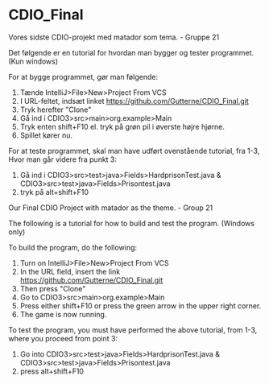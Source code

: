 # CDIO_Final
Vores sidste CDIO-projekt med matador som tema. - Gruppe 21

Det følgende er en tutorial for hvordan man bygger og tester programmet. (Kun windows)

For at bygge programmet, gør man følgende:
1. Tænde IntelliJ>File>New>Project From VCS
2. I URL-feltet, indsæt linket https://github.com/Gutterne/CDIO_Final.git
3. Tryk herefter "Clone"
4. Gå ind i CDIO3>src>main>org.example>Main
5. Tryk enten shift+F10 el. tryk på grøn pil i øverste højre hjørne.
6. Spillet kører nu.


For at teste programmet, skal man have udført ovenstående tutorial, fra 1-3, Hvor man går videre fra punkt 3:
1. Gå ind i CDIO3>src>test>java>Fields>HardprisonTest.java & CDIO3>src>test>java>Fields>Prisontest.java
2. tryk på alt+shift+F10 

Our Final CDIO Project with matador as the theme. - Group 21

The following is a tutorial for how to build and test the program. (Windows only)

To build the program, do the following:
1. Turn on IntelliJ>File>New>Project From VCS
2. In the URL field, insert the link https://github.com/Gutterne/CDIO_Final.git
3. Then press "Clone"
4. Go to CDIO3>src>main>org.example>Main
5. Press either shift+F10 or press the green arrow in the upper right corner.
6. The game is now running.


To test the program, you must have performed the above tutorial, from 1-3, where you proceed from point 3:
1. Go into CDIO3>src>test>java>Fields>HardprisonTest.java & CDIO3>src>test>java>Fields>Prisontest.java
2. press alt+shift+F10 

